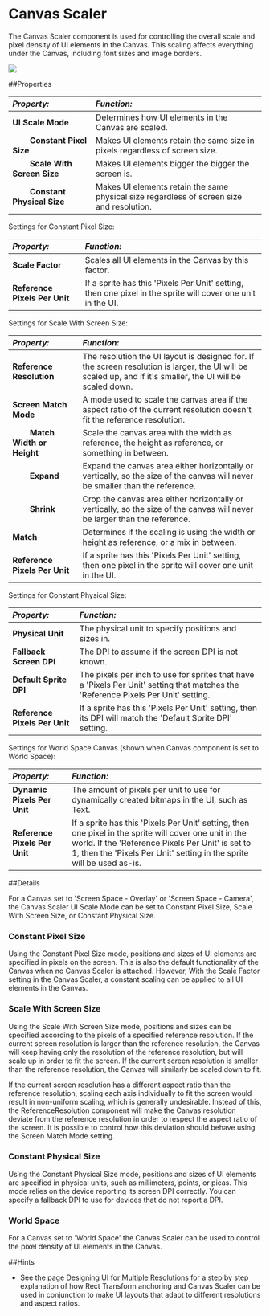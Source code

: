 # Canvas Scaler

The Canvas Scaler component is used for controlling the overall scale and pixel density of UI elements in the Canvas. This scaling affects everything under the Canvas, including font sizes and image borders.

![](../uploads/Main/UI_CanvasScalerInspector.png)

##Properties

|**_Property:_** |**_Function:_** |
|:---|:---|
|__UI Scale Mode__ |Determines how UI elements in the Canvas are scaled. |
|&#160;&#160;&#160;&#160;&#160;&#160;&#160;&#160;__Constant Pixel Size__ |Makes UI elements retain the same size in pixels regardless of screen size. |
|&#160;&#160;&#160;&#160;&#160;&#160;&#160;&#160;__Scale With Screen Size__ |Makes UI elements bigger the bigger the screen is. |
|&#160;&#160;&#160;&#160;&#160;&#160;&#160;&#160;__Constant Physical Size__ |Makes UI elements retain the same physical size regardless of screen size and resolution. |

Settings for Constant Pixel Size:

|**_Property:_** |**_Function:_** |
|:---|:---|
|__Scale Factor__ |Scales all UI elements in the Canvas by this factor. |
|__Reference Pixels Per Unit__ |If a sprite has this 'Pixels Per Unit' setting, then one pixel in the sprite will cover one unit in the UI. |

Settings for Scale With Screen Size:

|**_Property:_** |**_Function:_** |
|:---|:---|
|__Reference Resolution__ |The resolution the UI layout is designed for. If the screen resolution is larger, the UI will be scaled up, and if it's smaller, the UI will be scaled down. |
|__Screen Match Mode__ |A mode used to scale the canvas area if the aspect ratio of the current resolution doesn't fit the reference resolution. |
|&#160;&#160;&#160;&#160;&#160;&#160;&#160;&#160;__Match Width or Height__ |Scale the canvas area with the width as reference, the height as reference, or something in between. |
|&#160;&#160;&#160;&#160;&#160;&#160;&#160;&#160;__Expand__ |Expand the canvas area either horizontally or vertically, so the size of the canvas will never be smaller than the reference. |
|&#160;&#160;&#160;&#160;&#160;&#160;&#160;&#160;__Shrink__ |Crop the canvas area either horizontally or vertically, so the size of the canvas will never be larger than the reference. |
|__Match__ |Determines if the scaling is using the width or height as reference, or a mix in between. |
|__Reference Pixels Per Unit__ |If a sprite has this 'Pixels Per Unit' setting, then one pixel in the sprite will cover one unit in the UI. |

Settings for Constant Physical Size:

|**_Property:_** |**_Function:_** |
|:---|:---|
|__Physical Unit__ |The physical unit to specify positions and sizes in. |
|__Fallback Screen DPI__ |The DPI to assume if the screen DPI is not known. |
|__Default Sprite DPI__ |The pixels per inch to use for sprites that have a 'Pixels Per Unit' setting that matches the 'Reference Pixels Per Unit' setting. |
|__Reference Pixels Per Unit__ |If a sprite has this 'Pixels Per Unit' setting, then its DPI will match the 'Default Sprite DPI' setting. |

Settings for World Space Canvas (shown when Canvas component is set to World Space):

|**_Property:_** |**_Function:_** |
|:---|:---|
|__Dynamic Pixels Per Unit__ |The amount of pixels per unit to use for dynamically created bitmaps in the UI, such as Text. |
|__Reference Pixels Per Unit__ |If a sprite has this 'Pixels Per Unit' setting, then one pixel in the sprite will cover one unit in the world. If the 'Reference Pixels Per Unit' is set to 1, then the 'Pixels Per Unit' setting in the sprite will be used as-is. |

##Details

For a Canvas set to 'Screen Space - Overlay' or 'Screen Space - Camera', the Canvas Scaler UI Scale Mode can be set to Constant Pixel Size, Scale With Screen Size, or Constant Physical Size.

### Constant Pixel Size
Using the Constant Pixel Size mode, positions and sizes of UI elements are specified in pixels on the screen. This is also the default functionality of the Canvas when no Canvas Scaler is attached. However, With the Scale Factor setting in the Canvas Scaler, a constant scaling can be applied to all UI elements in the Canvas.

### Scale With Screen Size
Using the Scale With Screen Size mode, positions and sizes can be specified according to the pixels of a specified reference resolution. If the current screen resolution is larger than the reference resolution, the Canvas will keep having only the resolution of the reference resolution, but will scale up in order to fit the screen. If the current screen resolution is smaller than the reference resolution, the Canvas will similarly be scaled down to fit.

If the current screen resolution has a different aspect ratio than the reference resolution, scaling each axis individually to fit the screen would result in non-uniform scaling, which is generally undesirable. Instead of this, the ReferenceResolution component will make the Canvas resolution deviate from the reference resolution in order to respect the aspect ratio of the screen. It is possible to control how this deviation should behave using the Screen Match Mode setting.

### Constant Physical Size
Using the Constant Physical Size mode, positions and sizes of UI elements are specified in physical units, such as millimeters, points, or picas. This mode relies on the device reporting its screen DPI correctly. You can specify a fallback DPI to use for devices that do not report a DPI.

### World Space
For a Canvas set to 'World Space' the Canvas Scaler can be used to control the pixel density of UI elements in the Canvas.

##Hints
* See the page [Designing UI for Multiple Resolutions](HOWTO-UIMultiResolution) for a step by step explanation of how Rect Transform anchoring and Canvas Scaler can be used in conjunction to make UI layouts that adapt to different resolutions and aspect ratios.